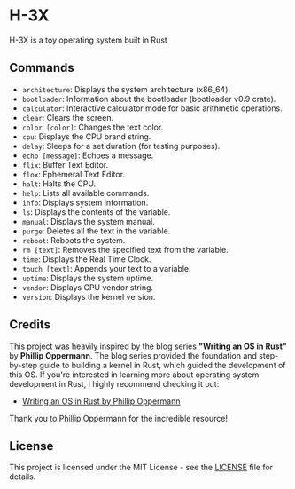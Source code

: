 # H-3X

H-3X is a toy operating system built in Rust

## Commands

  - `architecture`: Displays the system architecture (x86_64).
  - `bootloader`: Information about the bootloader (bootloader v0.9 crate).
  - `calculator`: Interactive calculator mode for basic arithmetic operations.
  - `clear`: Clears the screen.
  - `color [color]`: Changes the text color.
  - `cpu`: Displays the CPU brand string.
  - `delay`: Sleeps for a set duration (for testing purposes).
  - `echo [message]`: Echoes a message.
  - `flix`: Buffer Text Editor.
  - `flox`: Ephemeral Text Editor.
  - `halt`: Halts the CPU.
  - `help`: Lists all available commands.
  - `info`: Displays system information.
  - `ls`: Displays the contents of the variable.
  - `manual`: Displays the system manual.
  - `purge`: Deletes all the text in the variable.
  - `reboot`: Reboots the system.
  - `rm [text]`: Removes the specified text from the variable.
  - `time`: Displays the Real Time Clock.
  - `touch [text]`: Appends your text to a variable.
  - `uptime`: Displays the system uptime.
  - `vendor`: Displays CPU vendor string.
  - `version`: Displays the kernel version.

## Credits

This project was heavily inspired by the blog series **"Writing an OS in Rust"** by **Phillip Oppermann**. The blog series provided the foundation and step-by-step guide to building a kernel in Rust, which guided the development of this OS. If you're interested in learning more about operating system development in Rust, I highly recommend checking it out:

- [Writing an OS in Rust by Phillip Oppermann](https://os.phil-opp.com)

Thank you to Phillip Oppermann for the incredible resource!

## License

This project is licensed under the MIT License - see the [LICENSE](LICENSE) file for details.